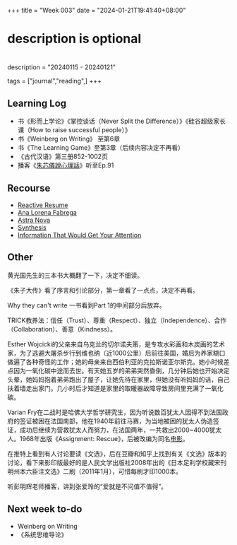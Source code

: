 +++
title = "Week 003"
date = "2024-01-21T19:41:40+08:00"

#
# description is optional
#
description = "20240115 - 20240121"

tags = ["journal","reading",]
+++

## Learning Log
* 书《形而上学论》《掌控谈话（Never Split the Difference）》《硅谷超级家长课（How to raise successful people）》
* 书《Weinberg on Writing》 至第6章
* 书《The Learning Game》至第3章（后续内容决定不再看）
* 《古代汉语》第三册852-1002页
* 播客《[朱芯儀說心理話](https://chuchu.firstory.io/)》听至Ep.91

## Recourse
* [Reactive Resume](https://rxresu.me/)
* [Ana Lorena Fabrega](https://substack.com/@anafabrega11)
* [Astra Nova](https://www.astranova.org/)
* [Synthesis](https://www.synthesis.com/)
* [Information That Would Get Your Attention](https://collabfund.com/blog/information-that-would-get-your-attention/)

## Other

黄光国先生的三本书大概翻了一下，决定不细读。

《朱子大传》看了序言和引论部分，第一章看了一点点，决定不再看。

Why they can't write 一书看到Part 1的中间部分后放弃。

TRICK教养法：信任（Trust）、尊重（Respect）、独立（Independence）、合作（Collaboration）、善意（Kindness）。

Esther Wojcicki的父亲来自乌克兰的切尔诺夫策，是专攻水彩画和木炭画的艺术家，为了逃避大屠杀步行到维也纳（近1000公里）后前往美国，婚后为养家糊口做遍了各种奇怪的工作；她的母亲来自西伯利亚的克拉斯诺亚尔斯克。她小时候差点因为一氧化碳中途而去世。有天她五岁的弟弟突然昏倒，几分钟后她也开始决定头晕，她妈妈抱着弟弟跑出了屋子，让她先待在家里，但她没有听妈妈的话，自己扶着墙走出家门。几小时后才知道是家里的取暖器故障导致房间里充满了一氧化碳。

Varian Fry在二战时是哈佛大学哲学研究生，因为听说数百犹太人因得不到法国政府的签证被困在法国南部，他在1940年前往马赛，为当地被困的犹太人伪造签证，成功后继续为营救犹太人而努力，在法国两年，一共救出2000~4000犹太人。1968年出版《Assignment: Rescue》，后被改编为同名[电影](https://www.imdb.com/title/tt0225102/)。

在推特上看到有人讨论要读《文选》，后在豆瓣和知乎上找到有关《文选》版本的讨论，看下来影印版最好的是人民文学出版社2008年出的《日本足利学校藏宋刊明州本六臣注文选》二刷（2011年1月），可惜每刷才印1000本。

听彭明辉老师播客，讲到张爱玲的“爱就是不问值不值得”。

## Next week to-do

* Weinberg on Writing
* 《系统思维导论》